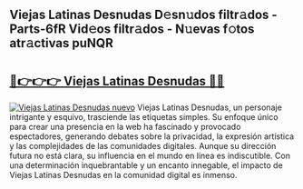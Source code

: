## Viejas Latinas Desnudas D𝚎sn𝚞dos filtr𝚊dos - Parts-6fR Vid𝚎os filtr𝚊dos - N𝚞evas f𝚘tos atr𝚊ctivas puNQR

# <h2><a href="http://mb9r7mm.tromn.icu/?c=Viejas+Latinas+Desnudas">🔗👉👉👉 Viejas Latinas Desnudas 🔗🔗</a></h2>

[![Viejas Latinas Desnudas nuevo](https://i.imgur.com/pEAQMta.gif)](http://mb9r7mm.tromn.icu/?c=Viejas+Latinas+Desnudas)
Viejas Latinas Desnudas, un personaje intrigante y esquivo, trasciende las etiquetas simples. Su enfoque único para crear una presencia en la web ha fascinado y provocado espectadores, generando debates sobre la privacidad, la expresión artística y las complejidades de las comunidades digitales. Aunque su dirección futura no está clara, su influencia en el mundo en línea es indiscutible. Con una determinación inquebrantable y un encanto innegable, el impacto de Viejas Latinas Desnudas en la comunidad digital es inmenso.
